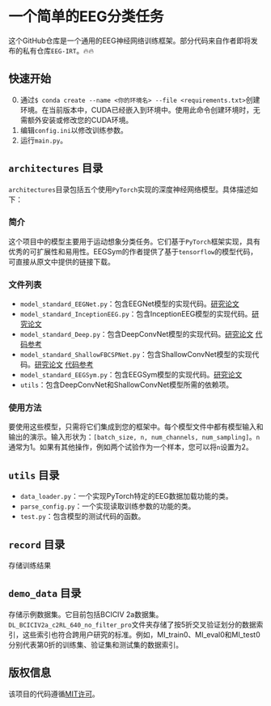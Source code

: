 # 一个简单的EEG分类任务
这个GitHub仓库是一个通用的EEG神经网络训练框架。部分代码来自作者即将发布的私有仓库`EEG-IRT`。🔥🔥

## 快速开始
0. 通过`$ conda create --name <你的环境名> --file <requirements.txt>`创建环境。在当前版本中，CUDA已经嵌入到环境中。使用此命令创建环境时，无需额外安装或修改您的CUDA环境。
1. 编辑`config.ini`以修改训练参数。
2. 运行`main.py`。

## `architectures` 目录

`architectures`目录包括五个使用`PyTorch`实现的深度神经网络模型。具体描述如下：

### 简介
这个项目中的模型主要用于运动想象分类任务。它们基于`PyTorch`框架实现，具有优秀的可扩展性和易用性。EEGSym的作者提供了基于`tensorflow`的模型代码，可直接从原文中提供的链接下载。

### 文件列表
- `model_standard_EEGNet.py`：包含EEGNet模型的实现代码。[研究论文](https://arxiv.org/abs/1611.08024)
- `model_standard_InceptionEEG.py`：包含InceptionEEG模型的实现代码。[研究论文](https://ieeexplore.ieee.org/document/9311146)
- `model_standard_Deep.py`：包含DeepConvNet模型的实现代码。[研究论文](https://arxiv.org/abs/1703.05051) [代码参考](https://github.com/braindecode/braindecode/tree/master/braindecode/models)
- `model_standard_ShallowFBCSPNet.py`：包含ShallowConvNet模型的实现代码。[研究论文](https://arxiv.org/abs/1703.05051) [代码参考](https://github.com/braindecode/braindecode/tree/master/braindecode/models)
- `model_standard_EEGSym.py`：包含EEGSym模型的实现代码。[研究论文](https://ieeexplore.ieee.org/document/9807323)
- `utils`：包含DeepConvNet和ShallowConvNet模型所需的依赖项。

### 使用方法
要使用这些模型，只需将它们集成到您的框架中。每个模型文件中都有模型输入和输出的演示。输入形状为：`[batch_size, n, num_channels, num_sampling]`。`n`通常为1。如果有其他操作，例如两个试验作为一个样本，您可以将`n`设置为2。

## `utils` 目录
- `data_loader.py`：一个实现PyTorch特定的EEG数据加载功能的类。
- `parse_config.py`：一个实现读取训练参数的功能的类。
- `test.py`：包含模型的测试代码的函数。

## `record` 目录
存储训练结果

## `demo_data` 目录
存储示例数据集。它目前包括BCICIV 2a数据集。`DL_BCICIV2a_c2RL_640_no_filter_pro`文件夹存储了按5折交叉验证划分的数据索引，这些索引也符合跨用户研究的标准。例如，MI_train0、MI_eval0和MI_test0分别代表第0折的训练集、验证集和测试集的数据索引。

## 版权信息
该项目的代码遵循[MIT许可](LICENSE)。
